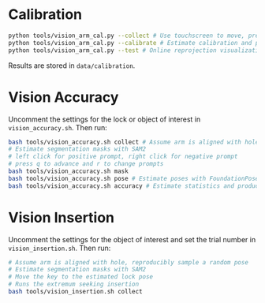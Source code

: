 # Calibration

```bash
python tools/vision_arm_cal.py --collect # Use touchscreen to move, press 'q' to capture image (16 images total)
python tools/vision_arm_cal.py --calibrate # Estimate calibration and present reprojection results, and press enter.
python tools/vision_arm_cal.py --test # Online reprojection visualization
```
Results are stored in `data/calibration`.

# Vision Accuracy
Uncomment the settings for the lock or object of interest in `vision_accuracy.sh`. Then run:

```bash
bash tools/vision_accuracy.sh collect # Assume arm is aligned with hole, sample 200 random poses
# Estimate segmentation masks with SAM2
# left click for positive prompt, right click for negative prompt
# press q to advance and r to change prompts
bash tools/vision_accuracy.sh mask
bash tools/vision_accuracy.sh pose # Estimate poses with FoundationPose
bash tools/vision_accuracy.sh accuracy # Estimate statistics and produce a basic plot
```

# Vision Insertion
Uncomment the settings for the object of interest and set the trial number in `vision_insertion.sh`. Then run:

```bash
# Assume arm is aligned with hole, reproducibly sample a random pose
# Estimate segmentation masks with SAM2
# Move the key to the estimated lock pose
# Runs the extremum seeking insertion
bash tools/vision_insertion.sh collect
```
